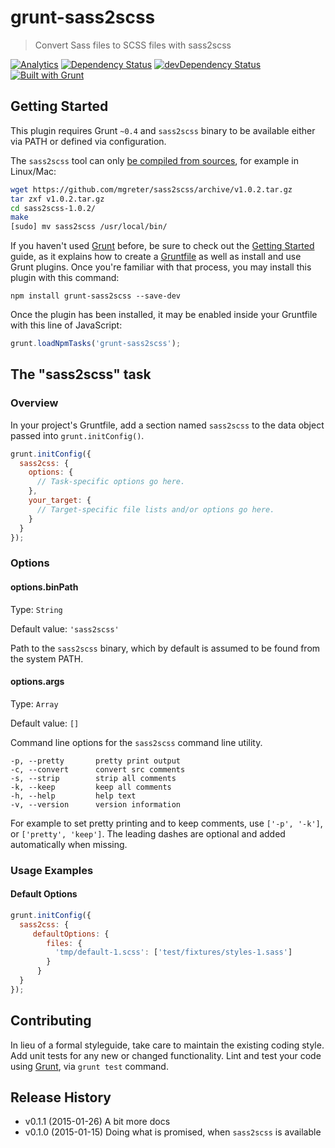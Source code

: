 # grunt-sass2scss

> Convert Sass files to SCSS files with sass2scss

[![Analytics](https://ga-beacon.appspot.com/UA-2643697-15/grunt-sass2scss/index)](https://github.com/igrigorik/ga-beacon)
[![Dependency Status](https://img.shields.io/david-dm/paazmaya/grunt-sass2scss.svg?style=flat-square)](https://david-dm.org/paazmaya/grunt-sass2scss)
[![devDependency Status](https://img.shields.io/david-dm/paazmaya/grunt-sass2scss/dev-status.svg?style=flat-square)](https://david-dm.org/paazmaya/grunt-sass2scss#info=devDependencies)
[![Built with Grunt](http://img.shields.io/badge/Grunt-0.4-blue.svg?style=flat-square)](http://gruntjs.com/)

## Getting Started

This plugin requires Grunt `~0.4` and `sass2scss` binary to be available either via PATH or defined via configuration.

The `sass2scss` tool can only [be compiled from sources](https://github.com/mgreter/sass2scss), for example in Linux/Mac:

```sh
wget https://github.com/mgreter/sass2scss/archive/v1.0.2.tar.gz
tar zxf v1.0.2.tar.gz
cd sass2scss-1.0.2/
make
[sudo] mv sass2scss /usr/local/bin/
```

If you haven't used [Grunt](http://gruntjs.com/) before, be sure to check out the [Getting Started](http://gruntjs.com/getting-started) guide, as it explains how to create a [Gruntfile](http://gruntjs.com/sample-gruntfile) as well as install and use Grunt plugins. Once you're familiar with that process, you may install this plugin with this command:

```shell
npm install grunt-sass2scss --save-dev
```

Once the plugin has been installed, it may be enabled inside your Gruntfile with this line of JavaScript:

```js
grunt.loadNpmTasks('grunt-sass2scss');
```

## The "sass2scss" task

### Overview

In your project's Gruntfile, add a section named `sass2scss` to the data object passed into `grunt.initConfig()`.

```js
grunt.initConfig({
  sass2css: {
    options: {
      // Task-specific options go here.
    },
    your_target: {
      // Target-specific file lists and/or options go here.
    }
  }
});
```

### Options

#### options.binPath

Type: `String`

Default value: `'sass2scss'`

Path to the `sass2scss` binary, which by default is assumed to be found from
the system PATH.

#### options.args

Type: `Array`

Default value: `[]`

Command line options for the `sass2scss` command line utility.

```
-p, --pretty       pretty print output
-c, --convert      convert src comments
-s, --strip        strip all comments
-k, --keep         keep all comments
-h, --help         help text
-v, --version      version information
```

For example to set pretty printing and to keep comments, use `['-p', '-k']`, or
`['pretty', 'keep']`. The leading dashes are optional and added automatically when missing.

### Usage Examples

#### Default Options

```js
grunt.initConfig({
  sass2css: {
     defaultOptions: {
        files: {
          'tmp/default-1.scss': ['test/fixtures/styles-1.sass']
        }
      }
  }
});
```


## Contributing

In lieu of a formal styleguide, take care to maintain the existing coding style. Add unit tests for any new or changed functionality. Lint and test your code using [Grunt](http://gruntjs.com/), via `grunt test` command.

## Release History

* v0.1.1 (2015-01-26) A bit more docs
* v0.1.0 (2015-01-15) Doing what is promised, when `sass2scss` is available

